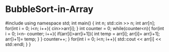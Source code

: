 # BubbleSort-in-Array

#include <iostream>
using namespace std;
int main() {
    int n; std::cin >> n;
    int arr[n];
    for(int i = 0; i<n; i++){
        cin>>arr[i];
    } int counter = 0;
	while(counter<n){
   	 for(int i = 0; i<n- counter; i++){
        	if(arr[i]>arr[i+1]){
          	  int temp = arr[i];
          	  arr[i]= arr[i+1];
           	 arr[i+1]= temp;
	}
    }
    counter++;
}
	for(int i = 0; i<n; i++){
        std::cout << arr[i] << std::endl;
    }
}
